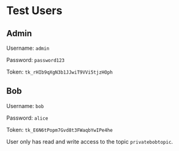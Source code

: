 # Test Users

## Admin

Username: `admin`

Password: `password123`

Token: `tk_rHIb9qXgN3b1JJwiT9VVi5tjzHOph`

## Bob

Username: `bob`

Password: `alice`

Token: `tk_E6N6tPopm7Gvd8t3FWaqbYwIPe4he`

User only has read and write access to the topic `privatebobtopic`.
